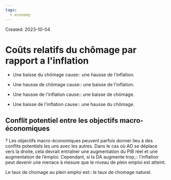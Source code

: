 ```yaml
---
tags:
  - economy
---
```

Created: 2023-10-04

# Coûts relatifs du chômage par rapport a l'inflation

- Une baisse du chômage cause:: une hausse de l'inflation.
<!--SR:!2023-10-19,9,250-->
- Une hausse de chômage cause:: une baisse de l'inflation.
<!--SR:!2023-10-20,10,250-->
- Une hausse de l'inflation cause:: une baisse de chômage.
<!--SR:!2023-10-20,10,250-->
- Une baisse de l'inflation cause:: une hausse du chômage.
<!--SR:!2023-10-17,7,250-->
## Conflit potentiel entre les objectifs macro-économiques
?
Les objectifs macro-économiques peuvent parfois donner lieu à des conflits potentiels les uns avec les autres. Dans le cas où AD se déplace vers la droite, cela devrait entraîner une augmentation du PIB réel et une augmentation de l’emploi. Cependant, si la DA augmente trop,:: l’inflation peut devenir une menace à mesure que le niveau de plein emploi est atteint.
<!--SR:!2023-10-18,8,250-->

Le taux de chomage au plein emploi est:: le taux de chomage naturel.
<!--SR:!2023-10-15,3,250-->
